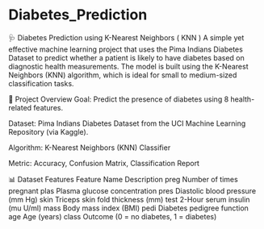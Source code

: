 # Diabetes_Prediction

🩺 Diabetes Prediction using K-Nearest Neighbors ( KNN )
A simple yet effective machine learning project that uses the Pima Indians Diabetes Dataset to predict whether a patient is likely to have diabetes based on diagnostic health measurements. The model is built using the K-Nearest Neighbors (KNN) algorithm, which is ideal for small to medium-sized classification tasks.

📌 Project Overview
Goal: Predict the presence of diabetes using 8 health-related features.

Dataset: Pima Indians Diabetes Dataset from the UCI Machine Learning Repository (via Kaggle).

Algorithm: K-Nearest Neighbors (KNN) Classifier

Metric: Accuracy, Confusion Matrix, Classification Report

📊 Dataset Features
Feature Name	Description
preg	Number of times pregnant
plas	Plasma glucose concentration
pres	Diastolic blood pressure (mm Hg)
skin	Triceps skin fold thickness (mm)
test	2-Hour serum insulin (mu U/ml)
mass	Body mass index (BMI)
pedi	Diabetes pedigree function
age	Age (years)
class	Outcome (0 = no diabetes, 1 = diabetes)
